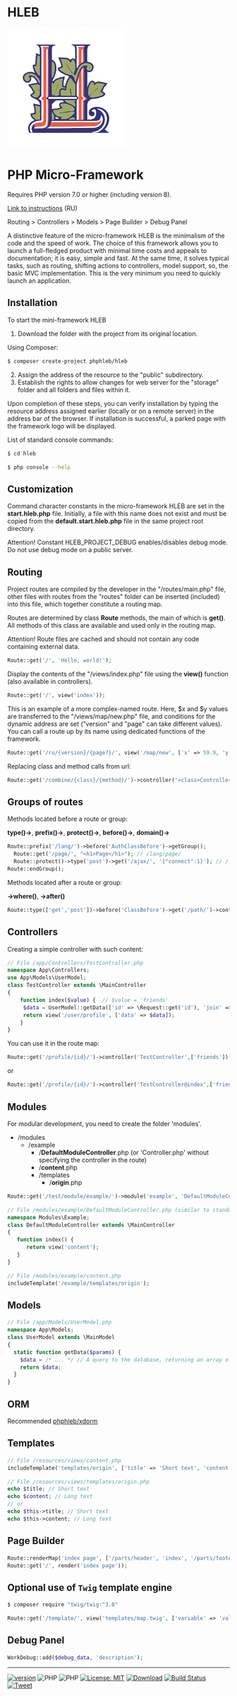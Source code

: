 
# HLEB
### [![HLEB LOGO](https://raw.githubusercontent.com/phphleb/hleb/f95d0092692c082c1b2b0d96c75dcaf68600b73b/public/images/logo.png)](https://github.com/phphleb/hleb/tree/master)
# PHP Micro-Framework

Requires PHP version 7.0 or higher (including version 8).

[Link to instructions](https://phphleb.ru/ru/v1/) (RU)

Routing > Controllers > Models > Page Builder > Debug Panel

A distinctive feature of the micro-framework HLEB is the minimalism of the code and the speed of work. The choice of this framework allows you to launch a full-fledged product with minimal time costs and appeals to documentation; it is easy, simple and fast.
At the same time, it solves typical tasks, such as routing, shifting actions to controllers, model support, so, the basic MVC implementation. This is the very minimum you need to quickly launch an application. 

Installation
-----------------------------------
To start the mini-framework HLEB 
1. Download the folder with the project from its original location.

Using Composer:
```bash
$ composer create-project phphleb/hleb
```
2. Assign the address of the resource to the "public" subdirectory.
3. Establish the rights to allow changes for web server for the "storage" folder and all folders and files within it.

Upon completion of these steps, you can verify installation by typing the resource address assigned earlier (locally or on a remote server) in the address bar of the browser. If installation is successful, a parked page with the framework logo will be displayed.

List of standard console commands:
```bash
$ cd hleb
```
```bash
$ php console --help
```

Customization
-----------------------------------
Command character constants in the micro-framework HLEB are set in the **start.hleb.php** file. Initially, a file with this name does not exist and must be copied from the **default.start.hleb.php** file in the same project root directory.

Attention! Constant HLEB_PROJECT_DEBUG enables/disables debug mode. Do not use debug mode on a public server.


Routing
-----------------------------------
Project routes are compiled by the developer in the "/routes/main.php" file, other files with routes from the "routes" folder can be inserted (included) into this file, which together constitute a routing map.

Routes are determined by class **Route** methods, the main of which is **get()**. All methods of this class are available and used only in the routing map.

Attention! Route files are cached and should not contain any code containing external data.

```php
Route::get('/', 'Hello, world!');
```

Display the contents of the "/views/index.php" file using the **view()** function (also available in controllers).
```php
Route::get('/', view('index'));
```

This is an example of a more complex-named route. Here, $x and $y values are transferred to the "/views/map/new.php" file, and conditions for the dynamic address are set ("version" and "page" can take different values). You can call a route up by its name using dedicated functions of the framework.
```php
Route::get('/ru/{version}/{page?}/', view('/map/new', ['x' => 59.9, 'y' => 30.3]))->where(['version' => '[a-z0-9]+', 'page' => '[a-z]+'])->name('RouteName'); // /ru/.../.../ or /ru/.../

```
Replacing class and method calls from url:
```php
Route::get('/combine/{class}/{method}/')->controller('<class>Controller@get<method>'); // Converts `site.com/example/all-users/user/` to `AllUsersController@getUser`

```

Groups of routes
-----------------------------------

Methods located before a route or group:

**type()->**, **prefix()->**, **protect()->**, **before()->**, **domain()->**

```php
Route::prefix('/lang/')->before('AuthClassBefore')->getGroup();
  Route::get('/page/', "<h1>Page</h1>"); // /lang/page/
  Route::protect()->type('post')->get('/ajax/', '{"connect":1}'); // /lang/ajax/
Route::endGroup();
```
Methods located after a route or group:

**->where()**, **->after()**

```php
Route::type(['get','post'])->before('ClassBefore')->get('/path/')->controller('ClassController')->after('ClassAfter');

```

Controllers
-----------------------------------
Creating a simple controller with such content:
```php
// File /app/Controllers/TestController.php
namespace App\Controllers;
use App\Models\UserModel;
class TestController extends \MainController
{
    function index($value) {  // $value = 'friends'
     $data = UserModel::getData(['id' => \Request::get('id'), 'join' => $value]);
     return view('/user/profile', ['data' => $data]);
    }
}
```
You can use it in the route map:

```php
Route::get('/profile/{id}/')->controller('TestController',['friends'])->where(['id' => '[0-9]+']);
```  
or

```php
Route::get('/profile/{id}/')->controller('TestController@index',['friends'])->where(['id' => '[0-9]+']);
``` 

Modules
-----------------------------------
For modular development, you need to create the folder 'modules'.

+ /modules
  + /example    
    + /**DefaultModuleController**.php (or 'Controller.php' without specifying the controller in the route)
    + /**content**.php
    + /templates
       + /**origin**.php
```php
Route::get('/test/module/example/')->module('example', 'DefaultModuleController');
``` 

```php
// File /modules/example/DefaultModuleController.php (similar to standard controller)
namespace Modules\Example;
class DefaultModuleController extends \MainController
{
   function index() {
      return view('content');
   }
}
```
```php
// File /modules/example/content.php
includeTemplate('/example/templates/origin');

```

Models
-----------------------------------
 ```php
// File /app/Models/UserModel.php
namespace App\Models;
class UserModel extends \MainModel
{
   static function getData($params) {
     $data = /* ... */ // A query to the database, returning an array of user data.
     return $data;
   }
}
```

ORM
-----------------------------------
Recommended [phphleb/xdorm](https://github.com/phphleb/xdorm)

Templates
-----------------------------------
```php
// File /resources/views/content.php
includeTemplate('templates/origin', ['title' => 'Short text', 'content' => 'Long text']);
```
```php
// File /resources/views/templates/origin.php
echo $title; // Short text
echo $content; // Long text
// or
echo $this->title; // Short text
echo $this->content; // Long text
```


Page Builder
-----------------------------------
```php
Route::renderMap('index page', ['/parts/header', 'index', '/parts/footer']);
Route::get('/', render('index page'));
```

Optional use of `Twig` template engine
-----------------------------------
```bash
$ composer require "twig/twig:^3.0"
```

```php
Route::get('/template/', view('templates/map.twig', ['variable' => 'value']));
```

Debug Panel
-----------------------------------
```php
WorkDebug::add($debug_data, 'description');
```


-----------------------------------


 [![version](https://img.shields.io/badge/packagist-v1.5.54-blue)](https://packagist.org/packages/phphleb/hleb) ![PHP](https://img.shields.io/badge/PHP-7-lightgray) ![PHP](https://img.shields.io/badge/PHP-8-lightgray) [![License: MIT](https://img.shields.io/badge/License-MIT%20(Free)-brightgreen.svg)](https://github.com/phphleb/hleb/blob/master/LICENSE)  [![Download](https://img.shields.io/badge/Download-0,5%20MB-blue)](https://github.com/phphleb/hleb/archive/master.zip)  [![Build Status](https://travis-ci.com/phphleb/hleb.svg?branch=master)](https://travis-ci.com/phphleb/hleb) [![Tweet](https://img.shields.io/twitter/url/http/shields.io.svg?style=social)](https://twitter.com/intent/tweet?text=Use%20a%20fast%20and%20simple%20PHP%207-8%20microframework&url=https://github.com/phphleb/hleb&via=phphleb&hashtags=php7,php8,framework,developers)